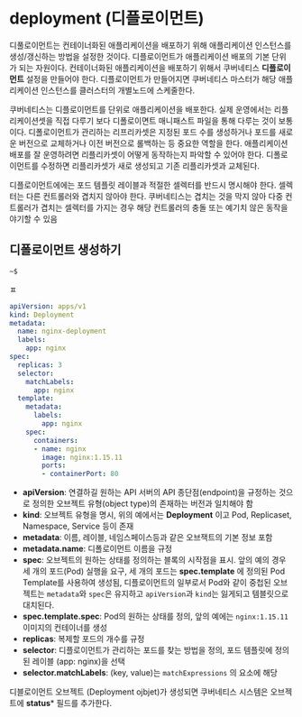 # deployment (디플로이먼트)

디풀로이먼트는 컨테이너화된 애플리케이션을 배포하기 위해 애플리케이션 인스턴스를 생성/갱신하는 방법을 설정한 것이다. 디플로이먼트가 애플리케이션 배포의 기본 단위가
되는 자원이다. 컨테이너화된 애플리케이션을 배포하기 위해서 쿠버네티스 **디플로이먼트** 설정을 만들어야 한다. 디플로이먼트가 만들어지면 쿠버네티스 마스터가 해당 애플리케이션 인스턴스를 클러스터의 개별노드에 스케줄한다. 

쿠버네티스는 디플로이먼트를 단위로 애플리케이션을 배포한다. 실제 운영에서는 리플리케이션셋을 직접 다루기 보다 디폴로이면트 매니패스트 파일을 통해 다루는 것이 보통이다. 
디폴로이먼트가 관리하는 리프리카셋은 지정된 포드 수를 생성하거나 포드를 새로운 버전으로 교체하거나 이전 버전으로 롤백하는 등 중요한 역할을 한다. 애플리케이션 배포를 잘 운영하려면 리플리카셋이 어떻게 동작하는지 파악할 수 있어야 한다. 디폴로이먼트를 수정하면 리플리카셋가 새로 생성되고 기존 리플리카셋과 교체된다. 

디플로이먼트에에는 포드 템플릿 레이블과 적절한 셀렉터를 반드시 명시해야 한다. 셀렉터는 다른 컨트롤러와 겹치지 않아야 한다. 쿠버네티스는 겹치는 것을 막지 않아 다중 컨트롤러가 겹치는 셀렉터를 가지는 경우 해당 컨트롤러의 충돌 또는 예기치 않은 동작을 야기할 수 있음  


## 디폴로이먼트 생성하기
```shell
~$
```

ㅍ

```YAML
apiVersion: apps/v1
kind: Deployment
metadata:
  name: nginx-deployment
  labels:
    app: nginx
spec:
  replicas: 3
  selector:
    matchLabels:
      app: nginx
  template:
    metadata:
      labels:
        app: nginx
    spec:
      containers:
      - name: nginx
        image: nginx:1.15.11
        ports:
        - containerPort: 80
```

* **apiVersion**: 연결하길 원하는 API 서버의 API 종단점(endpoint)을 규정하는 것으로 정의한 오브젝트 유형(object type)의 존재하는 버전과 일치해야 함
* **kind**: 오브젝트 유형을 명시, 위의 예에서는 **Deployment** 이고 Pod, Replicaset, Namespace, Service 등이 존재 
* **metadata**: 이름, 레이블, 네임스페이스등과 같은 오브잭트의 기본 정보 포함
* **metadata.name**: 디폴로이먼트 이름을 규정
* **spec**: 오브젝트의 원하는 상태를 정의하는 블록의 시작점을 표시. 앞의 예의 경우 세 개의 포드(Pod) 실행을 요구, 세 개의 포드는 **spec.template** 에
정의된 Pod Template를 사용하여 생성됨, 디플로이먼트의 일부로서 Pod와 같이 중첩된 오브젝트는 ```metadata```와 ```spec```은 유지하고 ```apiVersion```과
```kind```는 잃게되고 템블릿으로 대치된다. 
* **spec.template.spec**: Pod의 원하는 상태를 정의, 앞의 예에는 ```nginx:1.15.11``` 이미지의 컨테이너를 생성
* **replicas**: 복제할 포드의 개수를 규정 
* **selector**: 디플로이먼트가 관리하는 포드를 찾는 방법을 정의, 포드 템플릿에 정의된 레이블 (app: nginx)을 선택 
* **selector.matchLabels**: (key, value)는 ```matchExpressions``` 의 요소에 해당 

디블로이먼트 오브젝트 (Deployment ojbjet)가 생성되면 쿠버네티스 시스템은 오브젝트에 **status*** 필드를 추가한다. 
